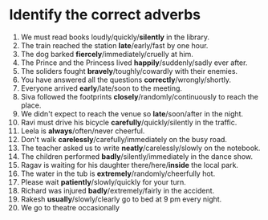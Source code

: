 # Identify the correct adverbs

1. We must read books loudly/quickly/**silently** in the library.
2. The train reached the station **late**/early/fast by one hour.
3. The dog barked **fiercely**/immediately/cruelly at him.
4. The Prince and the Princess lived **happily**/suddenly/sadly ever after.
5. The soliders fought **bravely**/toughly/cowardly with their enemies.
6. You have answered all the questions **correctly**/wrongly/shortly.
7. Everyone arrived **early**/late/soon to the meeting.
8. Siva followed the footprints **closely**/randomly/continuously to reach the place.
9. We didn't expect to reach the venue so **late**/soon/after in the night.
10. Ravi must drive his bicycle **carefully**/quickly/silently in the traffic.
11. Leela is **always**/often/never cheerful.
12. Don't walk **carelessly**/carefully/immediately on the busy road.
13. The teacher asked us to write **neatly**/carelessly/slowly on the notebook.
14. The children performed **badly**/silently/immediately in the dance show.
15. Ragav is waiting for his daughter there/here/**inside** the local park.
16. The water in the tub is **extremely**/randomly/cheerfully hot.
17. Please wait **patiently**/slowly/quickly for your turn. 
18. Richard was injured **badly**/extremely/fairly in the accident.
19. Rakesh **usually**/slowly/clearly go to bed at 9 pm every night.
20. We go to theatre occasionally
